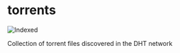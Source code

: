 torrents 
========
![Indexed](https://img.shields.io/badge/indexed-123530-blue)

Collection of torrent files discovered in the DHT network
